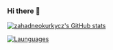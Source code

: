 ### Hi there 👋

[![zahadneokurkycz's GitHub stats](https://github-readme-stats.vercel.app/api?username=zahadneokurkycz)](https://github.com/zahadneokurkycz/)

[![Launguages](https://github-readme-stats.vercel.app/api/top-langs/?username=zahadneokurkycz&layout=compact)](https://github.com/zahadneokurky)

<!--
**zahadneokurkycz/zahadneokurkycz** is a ✨ _special_ ✨ repository because its `README.md` (this file) appears on your GitHub profile.

Here are some ideas to get you started:

- 🔭 I’m currently working on ...
- 🌱 I’m currently learning ...
- 👯 I’m looking to collaborate on ...
- 🤔 I’m looking for help with ...
- 💬 Ask me about ...
- 📫 How to reach me: ...
- 😄 Pronouns: ...
- ⚡ Fun fact: ...
-->
